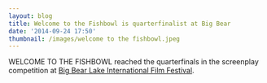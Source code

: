 ```yaml
---
layout: blog
title: Welcome to the Fishbowl is quarterfinalist at Big Bear
date: '2014-09-24 17:50'
thumbnail: /images/welcome to the fishbowl.jpeg
---
```

WELCOME TO THE FISHBOWL reached the quarterfinals in the screenplay competition at [Big Bear Lake International Film Festival](http://www.bigbearfilmfestival.com/festival-news/2014/9/5/2014-screenwriting-competition-finalists).